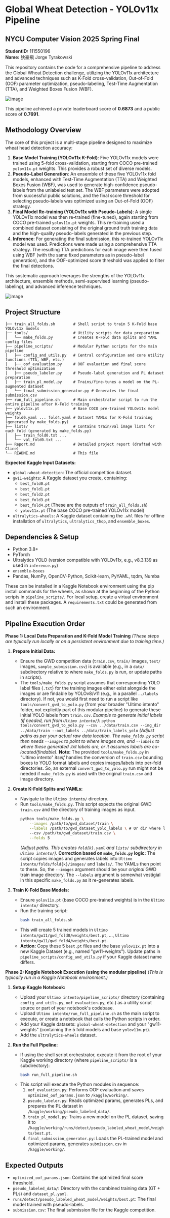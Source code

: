# Global Wheat Detection - YOLOv11x Pipeline 

## NYCU Computer Vision 2025 Spring Final
**StudentID:** 111550196  
**Name:** 狄豪飛 Jorge Tyrakowski

This repository contains the code for a comprehensive pipeline to address the Global Wheat Detection challenge, utilizing the YOLOv11x architecture and advanced techniques such as K-Fold cross-validation, Out-of-Fold (OOF) parameter optimization, pseudo-labeling, Test-Time Augmentation (TTA), and Weighted Boxes Fusion (WBF).

![image](https://github.com/user-attachments/assets/bfe5c284-740d-4a0b-a4b7-ba48fbacec2f)

This pipeline achieved a private leaderboard score of **0.6873** and a public score of **0.7691**.

## Methodology Overview

The core of this project is a multi-stage pipeline designed to maximize wheat head detection accuracy:

1.  **Base Model Training (YOLOv11x K-Fold)**: Five YOLOv11x models were trained using 5-fold cross-validation, starting from COCO pre-trained `yolov11x.pt` weights. This provides a robust set of diverse models.
2.  **Pseudo-Label Generation**: An ensemble of these five YOLOv11x fold models, enhanced with Test-Time Augmentation (TTA) and Weighted Boxes Fusion (WBF), was used to generate high-confidence pseudo-labels from the unlabeled test set. The WBF parameters were adopted from successful public solutions, and the final score threshold for selecting pseudo-labels was optimized using an Out-of-Fold (OOF) strategy.
3.  **Final Model Re-training (YOLOv11x with Pseudo-Labels)**: A single YOLOv11x model was then re-trained (fine-tuned), again starting from COCO pre-trained `yolov11x.pt` weights. This re-training used a combined dataset consisting of the original ground truth training data and the high-quality pseudo-labels generated in the previous step.
4.  **Inference**: For generating the final submission, this re-trained YOLOv11x model was used. Predictions were made using a comprehensive TTA strategy. The resulting TTA predictions for each image were then fused using WBF (with the same fixed parameters as in pseudo-label generation), and the OOF-optimized score threshold was applied to filter the final detections.

This systematic approach leverages the strengths of the YOLOv11x architecture, ensemble methods, semi-supervised learning (pseudo-labeling), and advanced inference techniques.

![image](https://github.com/user-attachments/assets/88513c07-e067-4db6-9b16-1a7a51020f20)

## Project Structure

```
├── train_all_folds.sh        # Shell script to train 5 K-Fold base YOLOv11x models
├── tools/                    # Utility scripts for data preparation
│   └── make_folds.py         # Creates K-Fold data splits and YAML config files
├── pipeline_scripts/         # Modular Python scripts for the main pipeline
│   ├── config_and_utils.py   # Central configuration and core utility functions (TTA, WBF, etc.)
│   ├── oof_evaluation.py     # OOF evaluation and final score threshold optimization
│   ├── pseudo_labeler.py     # Pseudo-label generation and PL dataset preparation
│   ├── train_pl_model.py     # Trains/fine-tunes a model on the PL-augmented dataset
│   └── final_submission_generator.py # Generates the final submission.csv
├── run_full_pipeline.sh      # Main orchestrator script to run the entire pipeline after K-Fold training
├── yolov11x.pt               # Base COCO pre-trained YOLOv11x model weights
├── fold0.yaml ... fold4.yaml # Dataset YAMLs for K-Fold training (generated by make_folds.py)
├── lists/                    # Contains train/val image lists for each fold (generated by make_folds.py)
│   ├── train_fold0.txt ...
│   └── val_fold0.txt ...
├── Report.md                 # Detailed project report (drafted with Cline)
└── README.md                 # This file
```

**Expected Kaggle Input Datasets:**
*   `global-wheat-detection`: The official competition dataset.
*   `gw11-weights`: A Kaggle dataset you create, containing:
    *   `best_fold0.pt`
    *   `best_fold1.pt`
    *   `best_fold2.pt`
    *   `best_fold3.pt`
    *   `best_fold4.pt` (These are the outputs of `train_all_folds.sh`)
    *   `yolov11x.pt` (The base COCO pre-trained YOLOv11x model)
*   `ultralytics-wheels`: A Kaggle dataset containing the `.whl` files for offline installation of `ultralytics`, `ultralytics_thop`, and `ensemble_boxes`.

## Dependencies & Setup

*   Python 3.8+
*   PyTorch
*   Ultralytics YOLO (version compatible with YOLOv11x, e.g., v8.3.139 as used in `inference.py`)
*   `ensemble-boxes`
*   Pandas, NumPy, OpenCV-Python, Scikit-learn, PyYAML, tqdm, Numba

These can be installed in a Kaggle Notebook environment using the pip install commands for the wheels, as shown at the beginning of the Python scripts in `pipeline_scripts/`. For local setup, create a virtual environment and install these packages. A `requirements.txt` could be generated from such an environment.

## Pipeline Execution Order

**Phase 1: Local Data Preparation and K-Fold Model Training**
*(These steps are typically run locally or on a persistent environment due to training time.)*

1.  **Prepare Initial Data:**
    *   Ensure the GWD competition data (`train.csv`, `train/` images, `test/` images, `sample_submission.csv`) is available (e.g., in a `data/` subdirectory relative to where `make_folds.py` is run, or update paths in scripts).
    *   The `tools/make_folds.py` script assumes that corresponding YOLO label files (`.txt`) for the training images either exist alongside the images or are findable by YOLOv8/v11 (e.g., in a parallel `../labels` directory). If not, you would first need to run a script like `tools/convert_gwd_to_yolo.py` (from your broader "Ultimo intento" folder, not explicitly part of this modular pipeline) to generate these initial YOLO labels from `train.csv`.
        *Example to generate initial labels (if needed, run from `Ultimo intento/`):*
        `python tools/convert_gwd_to_yolo.py --csv ../data/train.csv --img_dir ../data/train --out_labels ../data/train_labels_yolo`
        *(Adjust paths as per your actual raw data location. The `make_folds.py` script then needs `--images` to point to where images are, and `--labels` to where these generated .txt labels are, or it assumes labels are co-located/findable).*
        **Note:** The provided `tools/make_folds.py` in "Ultimo intento" *itself* handles the conversion of `train.csv` bounding boxes to YOLO format labels and copies images/labels into per-fold directories. So, an external `convert_gwd_to_yolo.py` run might not be needed if `make_folds.py` is used with the original `train.csv` and image directory.

2.  **Create K-Fold Splits and YAMLs:**
    *   Navigate to the `Ultimo intento/` directory.
    *   Run `tools/make_folds.py`. This script expects the original GWD `train.csv` and the directory of training images as input.
        ```bash
        python tools/make_folds.py \
            --images /path/to/gwd_dataset/train \
            --labels /path/to/gwd_dataset_yolo_labels \ # Or dir where labels will be relative to images
            --csv /path/to/gwd_dataset/train.csv \
            --folds 5
        ```
        *(Adjust paths. This creates `fold{k}.yaml` and `lists/` subdirectory in `Ultimo intento/`)*.
        **Correction based on `make_folds.py` logic:** The script copies images and generates labels into `Ultimo intento/folds/fold{k}/images/` and `labels/`. The YAMLs then point to these. So, the `--images` argument should be your *original* GWD train image directory. The `--labels` argument is somewhat vestigial in this specific `make_folds.py` as it re-generates labels.

3.  **Train K-Fold Base Models:**
    *   Ensure `yolov11x.pt` (base COCO pre-trained weights) is in the `Ultimo intento/` directory.
    *   Run the training script:
        ```bash
        bash train_all_folds.sh
        ```
    *   This will create 5 trained models in `Ultimo intento/gw11/gwd_fold0/weights/best.pt`, ..., `Ultimo intento/gw11/gwd_fold4/weights/best.pt`.
    *   **Action:** Copy these 5 `best.pt` files and the base `yolov11x.pt` into a new Kaggle Dataset (e.g., named "gw11-weights"). Update paths in `pipeline_scripts/config_and_utils.py` if your Kaggle dataset name differs.

**Phase 2: Kaggle Notebook Execution (using the modular pipeline)**
*(This is typically run in a Kaggle Notebook environment.)*

1.  **Setup Kaggle Notebook:**
    *   Upload your `Ultimo intento/pipeline_scripts/` directory (containing `config_and_utils.py`, `oof_evaluation.py`, etc.) as a utility script source or part of your notebook's codebase.
    *   Upload `Ultimo intento/run_full_pipeline.sh` as the main script to execute, or create a notebook that calls the Python scripts in order.
    *   Add your Kaggle datasets: `global-wheat-detection` and your "gw11-weights" (containing the 5 fold models and base `yolov11m.pt`).
    *   Add the `ultralytics-wheels` dataset.

2.  **Run the Full Pipeline:**
    *   If using the shell script orchestrator, execute it from the root of your Kaggle working directory (where `pipeline_scripts/` is a subdirectory):
        ```bash
        bash run_full_pipeline.sh
        ```
    *   This script will execute the Python modules in sequence:
        1.  `oof_evaluation.py`: Performs OOF evaluation and saves `optimized_oof_params.json` to `/kaggle/working/`.
        2.  `pseudo_labeler.py`: Reads optimized params, generates PLs, and prepares the PL dataset in `/kaggle/working/pseudo_labeled_data/`.
        3.  `train_pl_model.py`: Trains a new model on the PL dataset, saving it to `/kaggle/working/runs/detect/pseudo_labeled_wheat_model/weights/best.pt`.
        4.  `final_submission_generator.py`: Loads the PL-trained model and optimized params, generates `submission.csv` in `/kaggle/working/`.

## Expected Outputs
*   `optimized_oof_params.json`: Contains the optimized final score threshold.
*   `pseudo_labeled_data/`: Directory with the combined training data (GT + PLs) and `dataset_pl.yaml`.
*   `runs/detect/pseudo_labeled_wheat_model/weights/best.pt`: The final model trained with pseudo-labels.
*   `submission.csv`: The final submission file for the Kaggle competition.
